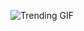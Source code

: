 
<!-- GIF_SECTION -->
![Trending GIF](https://media0.giphy.com/media/v1.Y2lkPThiYjIxNzcydTdsd3JyeDFudXB3cXBsNjF5dGxiM3djb3hqN3JmNWg5bm1jYjlvMiZlcD12MV9naWZzX3NlYXJjaCZjdD1n/rplvK3z0IzLqBxVJWk/giphy.gif)
<!-- END_GIF_SECTION -->
